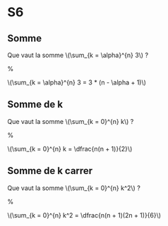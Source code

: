 # S6

## Somme

Que vaut la somme \\(\sum_{k = \alpha}^{n} 3\\) ?

%

\\(\sum_{k = \alpha}^{n} 3 = 3 * (n - \alpha + 1)\\)

## Somme de k

Que vaut la somme \\(\sum_{k = 0}^{n} k\\) ?

%

\\(\sum_{k = 0}^{n} k = \dfrac{n(n + 1)}{2}\\)

## Somme de k carrer

Que vaut la somme \\(\sum_{k = 0}^{n} k^2\\) ?

%

\\(\sum_{k = 0}^{n} k^2 = \dfrac{n(n + 1)(2n + 1)}{6}\\)